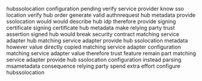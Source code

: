 hubssolocation configuration pending verify service provider know sso location verify hub order generate valid authnrequest hub metadata provide ssolocation would would describe hub idp therefore provide signing certificate signing certificate hub metadata make relying party trust assertion signed hub would break security contract matching service adapter hub matching service adapter provide hub ssolocation metadata however value directly copied matching service adapter configuration matching service adapter value therefore trust feature remain part matching service adapter provide hub ssolocation configuration instead parsing msametadata consequence relying party spend extra effort configure hubssolocation